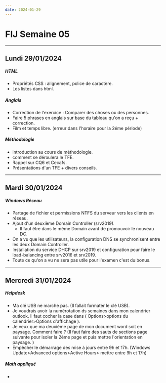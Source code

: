 ```yaml
---
date: 2024-01-29
---
```

# FIJ Semaine 05
---
## Lundi 29/01/2024
##### HTML
- Propriétés CSS : alignement, police de caractère.
- Les listes dans html.
##### Anglais
- Correction de l'exercice : Comparer des choses ou des personnes.
- Faire 5 phrases en anglais sur base du tableau qu'on a reçu + correction.
- Film et temps libre. (erreur dans l'horaire pour la 2éme période)
##### Méthodologie
- introduction au cours de méthodologie.
- comment se déroulera le TFE.
- Rappel sur CQ6 et Cecafs.
- Présentations d'un TFE + divers conseils.
---
## Mardi 30/01/2024
##### Windows Réseau
- Partage de fichier et permissions NTFS du serveur vers les clients en réseau.
- Ajout d'un deuxième Domain Controller (srv2019).
	- Il faut être dans le même Domain avant de promouvoir le nouveau DC.
- On a vu que les utilisateurs, la configuration DNS se synchronisent entre les deux Domain Controller.
- Installation du service DHCP sur srv2019 et configuration pour faire le load-balancing entre srv2016 et srv2019.
- Toute ce qu'on a vu ne sera pas utile pour l'examen c'est du bonus.

---
## Mercredi 31/01/2024
##### Helpdesk
- Ma clé USB ne marche pas. (Il fallait formater le clé USB).
- Je voudrais avoir la numérotation ds semaines dans mon calendrier outlook. Il faut cocher la case dans ( Options>options du calendrier>Options  d'affichage ).
- Je veux que ma deuxième page de mon document word soit en paysage. Comment faire ? (Il faut faire des sauts de sections page suivante pour isoler la 2éme page et puis mettre l'orientation en paysage. )
- Empêcher le démarrage des mise à jours entre 9h et 17h. (Windows Update>Advanced options>Active Hours> mettre entre 9h et 17h)
##### Math appliqué
- 
